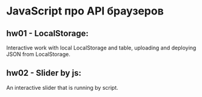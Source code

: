 # JavaScript про API браузеров

## hw01 - LocalStorage:

Interactive work with local LocalStorage and table,
uploading and deploying JSON from LocalStorage.

## hw02 - Slider by js:

An interactive slider that is running by script.
